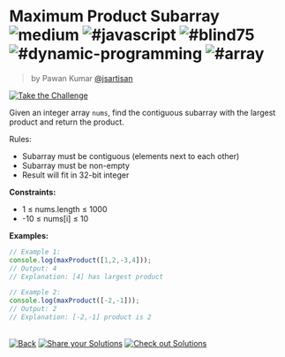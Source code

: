 <!--info-header-start--><h1>Maximum Product Subarray <img src="https://img.shields.io/badge/-medium-d9901a" alt="medium"/> <img src="https://img.shields.io/badge/-%23javascript-999" alt="#javascript"/> <img src="https://img.shields.io/badge/-%23blind75-999" alt="#blind75"/> <img src="https://img.shields.io/badge/-%23dynamic--programming-999" alt="#dynamic-programming"/> <img src="https://img.shields.io/badge/-%23array-999" alt="#array"/></h1><blockquote><p>by Pawan Kumar <a href="https://github.com/jsartisan" target="_blank">@jsartisan</a></p></blockquote><p><a href="https://frontend-challenges.com/challenges/297-maximum-product-subarray" target="_blank"><img src="https://img.shields.io/badge/-Take%20the%20Challenge-0d99ff?logo=javascript&logoColor=white" alt="Take the Challenge"/></a> </p><!--info-header-end-->

Given an integer array `nums`, find the contiguous subarray with the largest product and return the product.

Rules:
- Subarray must be contiguous (elements next to each other)
- Subarray must be non-empty
- Result will fit in 32-bit integer

**Constraints:**
- 1 ≤ nums.length ≤ 1000
- -10 ≤ nums[i] ≤ 10

**Examples:**
```typescript
// Example 1:
console.log(maxProduct([1,2,-3,4]));
// Output: 4
// Explanation: [4] has largest product

// Example 2:
console.log(maxProduct([-2,-1]));
// Output: 2
// Explanation: [-2,-1] product is 2
```


<!--info-footer-start--><br><a href="../../README.md" target="_blank"><img src="https://img.shields.io/badge/-Back-grey" alt="Back"/></a> <a href="https://github.com/jsartisan/frontend-challenges/issues/new?template=answer.md&labels=answer,297,undefined&title=297%20-%20Maximum%20Product%20Subarray%20-%20undefined&body=" target="_blank"><img src="https://img.shields.io/badge/-Share%20your%20Solutions-teal" alt="Share your Solutions"/></a> <a href="https://github.com/jsartisan/frontend-challenges/issues?q=label%3A297+label%3Aanswer+sort%3Areactions-%2B1-desc" target="_blank"><img src="https://img.shields.io/badge/-Check%20out%20Solutions-de5a77?logo=awesome-lists&logoColor=white" alt="Check out Solutions"/></a> <!--info-footer-end-->